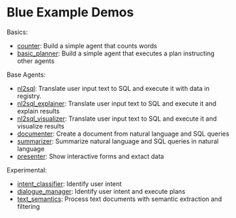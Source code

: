 # Blue Example Demos

Basics:
* [counter](counter): Build a simple agent that counts words 
* [basic_planner](basic_planner): Build a simple agent that executes a plan instructing other agents

Base Agents:
* [nl2sql](nl2sql): Translate user input text to SQL and execute it with data in registry.
* [nl2sql_explainer](nl2sql_explainer): Translate user input text to SQL and execute it and explain results 
* [nl2sql_visualizer](nl2sql_visualizer): Translate user input text to SQL and execute it and visualize results 
* [documenter](documenter): Create a document from natural language and SQL queries
* [summarizer](summarizer): Summarize natural language and SQL queries in natural language
* [presenter](presenter): Show interactive forms and extact data

Experimental:
* [intent_classifier](intent_classifier): Identify user intent 
* [dialogue_manager](dialogue_manager): Identify user intent and execute plans
* [text_semantics](text_semantics): Process text documents with semantic extraction and filtering
